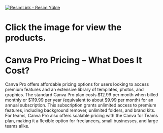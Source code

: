 
<a href="https://www.digitallicenses.net/canva-pro-lifetime-plan/" title="ResimLink - Resim Yükle"><img src="https://github.com/user-attachments/assets/5054c4f4-fba3-4b13-bfd8-fcffde084bf0" title="ResimLink - Resim Yükle" alt="ResimLink - Resim Yükle"></a>
# Click the image for view the products.

# Canva Pro Pricing – What Does It Cost?
Canva Pro offers affordable pricing options for users looking to access premium features and an extensive library of templates, photos, and graphics. The standard Canva Pro plan costs $12.99 per month when billed monthly or $119.99 per year (equivalent to about $9.99 per month) for an annual subscription. This subscription grants unlimited access to premium features, including background remover, unlimited folders, and brand kits. For teams, Canva Pro also offers scalable pricing with the Canva for Teams plan, making it a flexible option for freelancers, small businesses, and large teams alike.
